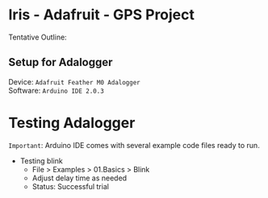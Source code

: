 # Iris - Adafruit - GPS Project

Tentative Outline:

## Setup for Adalogger

Device: `Adafruit Feather M0 Adalogger `\
Software: `Arduino IDE 2.0.3`

# Testing Adalogger

`Important`: Arduino IDE comes with several example code files ready to run.

- Testing blink
  - File > Examples > 01.Basics > Blink
  - Adjust delay time as needed
  - Status: Successful trial
